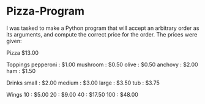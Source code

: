 # Pizza-Program
I was tasked to make a Python program that will accept an arbitrary order as its arguments, and compute the correct price for the order.
The prices were given:

Pizza
  $13.00

Toppings
  pepperoni : $1.00
  mushroom : $0.50
  olive : $0.50
  anchovy : $2.00
  ham : $1.50

Drinks
  small : $2.00
  medium : $3.00
  large : $3.50
  tub : $3.75

Wings
  10 : $5.00
  20 : $9.00
  40 : $17.50
  100 : $48.00
